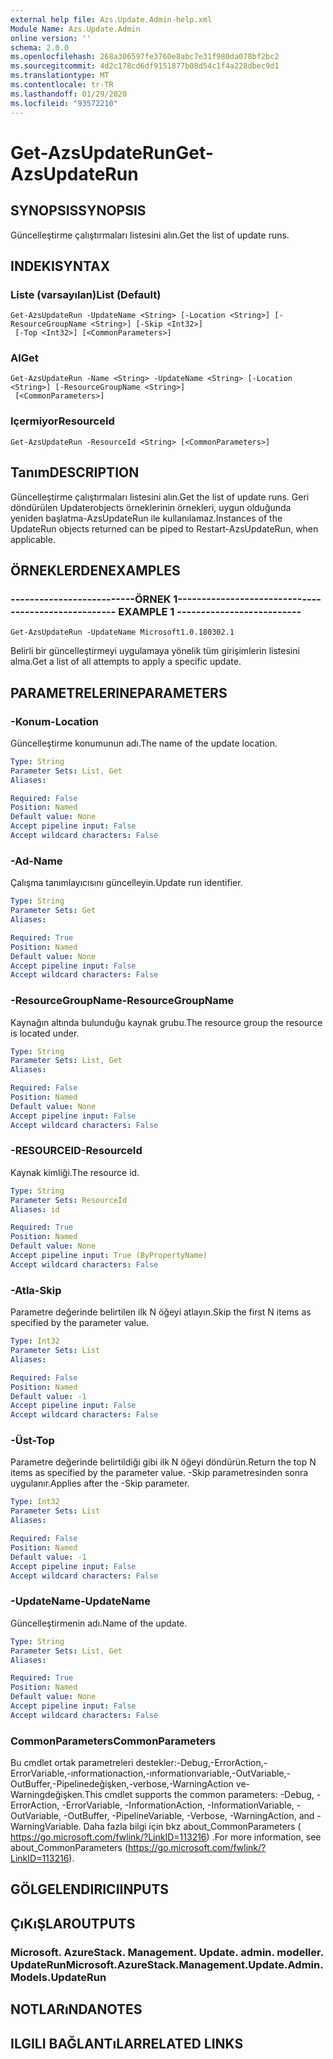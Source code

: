 ```yaml
---
external help file: Azs.Update.Admin-help.xml
Module Name: Azs.Update.Admin
online version: ''
schema: 2.0.0
ms.openlocfilehash: 268a306597fe3760e8abc7e31f980da078bf2bc2
ms.sourcegitcommit: 4d2c178cd6df9151877b08d54c1f4a228dbec9d1
ms.translationtype: MT
ms.contentlocale: tr-TR
ms.lasthandoff: 01/29/2020
ms.locfileid: "93572210"
---
```

# <span data-ttu-id="2ebb8-101">Get-AzsUpdateRun</span><span class="sxs-lookup"><span data-stu-id="2ebb8-101">Get-AzsUpdateRun</span></span>

## <span data-ttu-id="2ebb8-102">SYNOPSIS</span><span class="sxs-lookup"><span data-stu-id="2ebb8-102">SYNOPSIS</span></span>
<span data-ttu-id="2ebb8-103">Güncelleştirme çalıştırmaları listesini alın.</span><span class="sxs-lookup"><span data-stu-id="2ebb8-103">Get the list of update runs.</span></span>

## <span data-ttu-id="2ebb8-104">INDEKI</span><span class="sxs-lookup"><span data-stu-id="2ebb8-104">SYNTAX</span></span>

### <span data-ttu-id="2ebb8-105">Liste (varsayılan)</span><span class="sxs-lookup"><span data-stu-id="2ebb8-105">List (Default)</span></span>
```
Get-AzsUpdateRun -UpdateName <String> [-Location <String>] [-ResourceGroupName <String>] [-Skip <Int32>]
 [-Top <Int32>] [<CommonParameters>]
```

### <span data-ttu-id="2ebb8-106">Al</span><span class="sxs-lookup"><span data-stu-id="2ebb8-106">Get</span></span>
```
Get-AzsUpdateRun -Name <String> -UpdateName <String> [-Location <String>] [-ResourceGroupName <String>]
 [<CommonParameters>]
```

### <span data-ttu-id="2ebb8-107">Içermiyor</span><span class="sxs-lookup"><span data-stu-id="2ebb8-107">ResourceId</span></span>
```
Get-AzsUpdateRun -ResourceId <String> [<CommonParameters>]
```

## <span data-ttu-id="2ebb8-108">Tanım</span><span class="sxs-lookup"><span data-stu-id="2ebb8-108">DESCRIPTION</span></span>
<span data-ttu-id="2ebb8-109">Güncelleştirme çalıştırmaları listesini alın.</span><span class="sxs-lookup"><span data-stu-id="2ebb8-109">Get the list of update runs.</span></span> <span data-ttu-id="2ebb8-110">Geri döndürülen Updaterobjects örneklerinin örnekleri, uygun olduğunda yeniden başlatma-AzsUpdateRun ile kullanılamaz.</span><span class="sxs-lookup"><span data-stu-id="2ebb8-110">Instances of the UpdateRun objects returned can be piped to Restart-AzsUpdateRun, when applicable.</span></span>

## <span data-ttu-id="2ebb8-111">ÖRNEKLERDEN</span><span class="sxs-lookup"><span data-stu-id="2ebb8-111">EXAMPLES</span></span>

### <span data-ttu-id="2ebb8-112">--------------------------ÖRNEK 1--------------------------</span><span class="sxs-lookup"><span data-stu-id="2ebb8-112">-------------------------- EXAMPLE 1 --------------------------</span></span>
```
Get-AzsUpdateRun -UpdateName Microsoft1.0.180302.1
```

<span data-ttu-id="2ebb8-113">Belirli bir güncelleştirmeyi uygulamaya yönelik tüm girişimlerin listesini alma.</span><span class="sxs-lookup"><span data-stu-id="2ebb8-113">Get a list of all attempts to apply a specific update.</span></span>

## <span data-ttu-id="2ebb8-114">PARAMETRELERINE</span><span class="sxs-lookup"><span data-stu-id="2ebb8-114">PARAMETERS</span></span>

### <span data-ttu-id="2ebb8-115">-Konum</span><span class="sxs-lookup"><span data-stu-id="2ebb8-115">-Location</span></span>
<span data-ttu-id="2ebb8-116">Güncelleştirme konumunun adı.</span><span class="sxs-lookup"><span data-stu-id="2ebb8-116">The name of the update location.</span></span>

```yaml
Type: String
Parameter Sets: List, Get
Aliases: 

Required: False
Position: Named
Default value: None
Accept pipeline input: False
Accept wildcard characters: False
```

### <span data-ttu-id="2ebb8-117">-Ad</span><span class="sxs-lookup"><span data-stu-id="2ebb8-117">-Name</span></span>
<span data-ttu-id="2ebb8-118">Çalışma tanımlayıcısını güncelleyin.</span><span class="sxs-lookup"><span data-stu-id="2ebb8-118">Update run identifier.</span></span>

```yaml
Type: String
Parameter Sets: Get
Aliases: 

Required: True
Position: Named
Default value: None
Accept pipeline input: False
Accept wildcard characters: False
```

### <span data-ttu-id="2ebb8-119">-ResourceGroupName</span><span class="sxs-lookup"><span data-stu-id="2ebb8-119">-ResourceGroupName</span></span>
<span data-ttu-id="2ebb8-120">Kaynağın altında bulunduğu kaynak grubu.</span><span class="sxs-lookup"><span data-stu-id="2ebb8-120">The resource group the resource is located under.</span></span>

```yaml
Type: String
Parameter Sets: List, Get
Aliases: 

Required: False
Position: Named
Default value: None
Accept pipeline input: False
Accept wildcard characters: False
```

### <span data-ttu-id="2ebb8-121">-RESOURCEID</span><span class="sxs-lookup"><span data-stu-id="2ebb8-121">-ResourceId</span></span>
<span data-ttu-id="2ebb8-122">Kaynak kimliği.</span><span class="sxs-lookup"><span data-stu-id="2ebb8-122">The resource id.</span></span>

```yaml
Type: String
Parameter Sets: ResourceId
Aliases: id

Required: True
Position: Named
Default value: None
Accept pipeline input: True (ByPropertyName)
Accept wildcard characters: False
```

### <span data-ttu-id="2ebb8-123">-Atla</span><span class="sxs-lookup"><span data-stu-id="2ebb8-123">-Skip</span></span>
<span data-ttu-id="2ebb8-124">Parametre değerinde belirtilen ilk N öğeyi atlayın.</span><span class="sxs-lookup"><span data-stu-id="2ebb8-124">Skip the first N items as specified by the parameter value.</span></span>

```yaml
Type: Int32
Parameter Sets: List
Aliases: 

Required: False
Position: Named
Default value: -1
Accept pipeline input: False
Accept wildcard characters: False
```

### <span data-ttu-id="2ebb8-125">-Üst</span><span class="sxs-lookup"><span data-stu-id="2ebb8-125">-Top</span></span>
<span data-ttu-id="2ebb8-126">Parametre değerinde belirtildiği gibi ilk N öğeyi döndürün.</span><span class="sxs-lookup"><span data-stu-id="2ebb8-126">Return the top N items as specified by the parameter value.</span></span>
<span data-ttu-id="2ebb8-127">-Skip parametresinden sonra uygulanır.</span><span class="sxs-lookup"><span data-stu-id="2ebb8-127">Applies after the -Skip parameter.</span></span>

```yaml
Type: Int32
Parameter Sets: List
Aliases: 

Required: False
Position: Named
Default value: -1
Accept pipeline input: False
Accept wildcard characters: False
```

### <span data-ttu-id="2ebb8-128">-UpdateName</span><span class="sxs-lookup"><span data-stu-id="2ebb8-128">-UpdateName</span></span>
<span data-ttu-id="2ebb8-129">Güncelleştirmenin adı.</span><span class="sxs-lookup"><span data-stu-id="2ebb8-129">Name of the update.</span></span>

```yaml
Type: String
Parameter Sets: List, Get
Aliases: 

Required: True
Position: Named
Default value: None
Accept pipeline input: False
Accept wildcard characters: False
```

### <span data-ttu-id="2ebb8-130">CommonParameters</span><span class="sxs-lookup"><span data-stu-id="2ebb8-130">CommonParameters</span></span>
<span data-ttu-id="2ebb8-131">Bu cmdlet ortak parametreleri destekler:-Debug,-ErrorAction,-ErrorVariable,-ınformationaction,-ınformationvariable,-OutVariable,-OutBuffer,-Pipelinedeğişken,-verbose,-WarningAction ve-Warningdeğişken.</span><span class="sxs-lookup"><span data-stu-id="2ebb8-131">This cmdlet supports the common parameters: -Debug, -ErrorAction, -ErrorVariable, -InformationAction, -InformationVariable, -OutVariable, -OutBuffer, -PipelineVariable, -Verbose, -WarningAction, and -WarningVariable.</span></span> <span data-ttu-id="2ebb8-132">Daha fazla bilgi için bkz about_CommonParameters ( https://go.microsoft.com/fwlink/?LinkID=113216) .</span><span class="sxs-lookup"><span data-stu-id="2ebb8-132">For more information, see about_CommonParameters (https://go.microsoft.com/fwlink/?LinkID=113216).</span></span>

## <span data-ttu-id="2ebb8-133">GÖLGELENDIRICI</span><span class="sxs-lookup"><span data-stu-id="2ebb8-133">INPUTS</span></span>

## <span data-ttu-id="2ebb8-134">ÇıKıŞLAR</span><span class="sxs-lookup"><span data-stu-id="2ebb8-134">OUTPUTS</span></span>

### <span data-ttu-id="2ebb8-135">Microsoft. AzureStack. Management. Update. admin. modeller. UpdateRun</span><span class="sxs-lookup"><span data-stu-id="2ebb8-135">Microsoft.AzureStack.Management.Update.Admin.Models.UpdateRun</span></span>

## <span data-ttu-id="2ebb8-136">NOTLARıNDA</span><span class="sxs-lookup"><span data-stu-id="2ebb8-136">NOTES</span></span>

## <span data-ttu-id="2ebb8-137">ILGILI BAĞLANTıLAR</span><span class="sxs-lookup"><span data-stu-id="2ebb8-137">RELATED LINKS</span></span>

